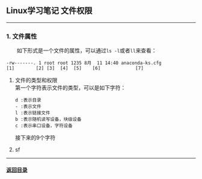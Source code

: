 ## Linux学习笔记 文件权限
---
### 1. 文件属性

&emsp;&emsp;如下形式是一个文件的属性，可以通过`ls -l`或者`ll`来查看：  
```
-rw-------. 1 root root 1235 8月  11 14:40 anaconda-ks.cfg
[1]        [2] [3]  [4]  [5]    [6]             [7]
```

1. 文件的类型和权限  
第一个字符表示文件的类型，可以是如下字符：  
    ```
    d :表示目录
    - :表示文件
    l :表示链接文件
    b :表示随机读写设备，块级设备
    c :表示串口设备，字符设备
    ```  
    接下来的9个字符

2. sf


---
#### [返回目录](./)
